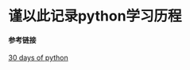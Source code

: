 # 谨以此记录python学习历程

#### 参考链接
[30 days of python](https://github.com/zhumoney/30-Days-Of-Python-zh_CN)